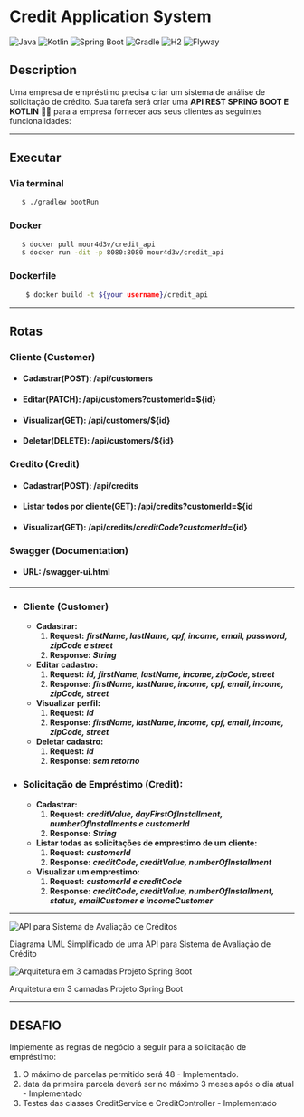 # Credit Application System

![Java](https://img.shields.io/badge/Java-v17-blue.svg)
![Kotlin](https://img.shields.io/badge/Kotlin-v1.7.22-purple.svg)
![Spring Boot](https://img.shields.io/badge/Spring%20Boot-v3.0.6-brightgreen.svg)
![Gradle](https://img.shields.io/badge/Gradle-v7.6.1-lightgreen.svg)
![H2](https://img.shields.io/badge/H2-v2.1.214-darkblue.svg)
![Flyway](https://img.shields.io/badge/Flyway-v9.5.1-red.svg)

## Description

Uma empresa de empréstimo precisa criar um sistema de análise de solicitação de crédito. Sua tarefa será criar uma <strong>API REST SPRING BOOT E KOTLIN</strong> 🍃💜 para a empresa fornecer aos seus clientes as seguintes funcionalidades:

---

## Executar

### Via terminal
```bash
   $ ./gradlew bootRun
```

### Docker
```bash
   $ docker pull mour4d3v/credit_api
   $ docker run -dit -p 8080:8080 mour4d3v/credit_api
```

### Dockerfile
```bash
    $ docker build -t ${your username}/credit_api
```

---

## Rotas

### Cliente (Customer)

* #### Cadastrar(POST): /api/customers
* #### Editar(PATCH): /api/customers?customerId=${id}
* #### Visualizar(GET): /api/customers/${id}
* #### Deletar(DELETE): /api/customers/${id}

### Credito (Credit)

* #### Cadastrar(POST): /api/credits
* #### Listar todos por cliente(GET): /api/credits?customerId=${id
* #### Visualizar(GET): /api/credits/${creditCode}?customerId=${id}

### Swagger (Documentation)

* #### URL: /swagger-ui.html

---

* ### Cliente (Customer)
    * **Cadastrar:**
      1. **Request:** ___firstName, lastName, cpf, income, email, password, zipCode e street___
      2. **Response:** ___String___
    * **Editar cadastro:**
      1. **Request:** ___id, firstName, lastName, income, zipCode, street___
      2. **Response:** ___firstName, lastName, income, cpf, email, income, zipCode, street___
    * **Visualizar perfil:**
      1. **Request:** ___id___
      2. **Response:** ___firstName, lastName, income, cpf, email, income, zipCode, street___
    * **Deletar cadastro:**
      1. **Request:** ___id___
      2. **Response:** ___sem retorno___
* ### Solicitação de Empréstimo (Credit):
    * **Cadastrar:**
      1. **Request:** ___creditValue, dayFirstOfInstallment, numberOfInstallments e customerId___
      2. **Response:** ___String___
    * **Listar todas as solicitações de emprestimo de um cliente:**
      1. **Request:** ___customerId___
      2. **Response:** ___creditCode, creditValue, numberOfInstallment___
    * **Visualizar um emprestimo:**
      1. **Request:** ___customerId e creditCode___
      2. **Response:** ___creditCode, creditValue, numberOfInstallment, status, emailCustomer e incomeCustomer___

---

![API para Sistema de Avaliação de Créditos](https://i.imgur.com/7phya16.png)
  
Diagrama UML Simplificado de uma API para Sistema de Avaliação de Crédito

![Arquitetura em 3 camadas Projeto Spring Boot](https://i.imgur.com/1Ea5PH3.png)

Arquitetura em 3 camadas Projeto Spring Boot

---

## DESAFIO

 Implemente as regras de negócio a seguir para a solicitação de empréstimo:

1. O máximo de parcelas permitido será 48 - Implementado.
2. data da primeira parcela deverá ser no máximo 3 meses após o dia atual - Implementado
3. Testes das classes CreditService e CreditController - Implementado

